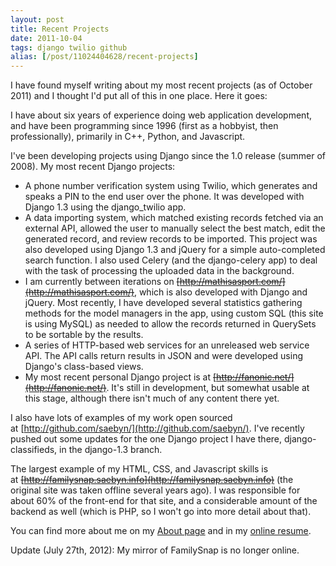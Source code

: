 ```yaml
---
layout: post
title: Recent Projects
date: 2011-10-04
tags: django twilio github
alias: [/post/11024404628/recent-projects]
---
```


I have found myself writing about my most recent projects (as of October 2011) and I thought I'd put all of this in one place. Here it goes:

I have about six years of experience doing web application development, and
have been programming since 1996 (first as a hobbyist, then professionally),
primarily in C++, Python, and Javascript.

I've been developing projects using Django since the 1.0 release (summer of
2008). My most recent Django projects:

  * A phone number verification system using Twilio, which generates and speaks a PIN to the end user over the phone. It was developed with Django 1.3 using the django_twilio app.
  * A data importing system, which matched existing records fetched via an external API, allowed the user to manually select the best match, edit the generated record, and review records to be imported. This project was also developed using Django 1.3 and jQuery for a simple auto-completed search function. I also used Celery (and the django-celery app) to deal with the task of processing the uploaded data in the background.
  * I am currently between iterations on <del>[http://mathisasport.com/](http://mathisasport.com/)</del>, which is also developed with Django and jQuery. Most recently, I have developed several statistics gathering methods for the model managers in the app, using custom SQL (this site is using MySQL) as needed to allow the records returned in QuerySets to be sortable by the results.
  * A series of HTTP-based web services for an unreleased web service API. The API calls return results in JSON and were developed using Django's class-based views.
  * My most recent personal Django project is at <del>[http://fanonic.net/](http://fanonic.net/)</del>. It's still in development, but somewhat usable at this stage, although there isn't much of any content there yet.

I also have lots of examples of my work open sourced at [http://github.com/saebyn/](http://github.com/saebyn/). I've recently pushed out some updates for the one Django project I have there, django-classifieds, in the django-1.3 branch.

The largest example of my HTML, CSS, and Javascript skills is at <del>[http://familysnap.saebyn.info](http://familysnap.saebyn.info)</del> (the original site was taken offline several years ago). I was responsible for about 60% of the front-end for that site, and a considerable amount of the backend as well (which is PHP, so I won't go into more detail about that).

You can find more about me on my [About page](http://saebyn.info/about/) and in my [online resume](http://saebyn.info/resume/).


Update (July 27th, 2012): My mirror of FamilySnap is no longer online.
